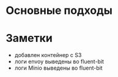 # Основные подходы

# Заметки
- добавлен контейнер с S3
- логи envoy выведены во fluent-bit
- логи Minio выведены во fluent-bit